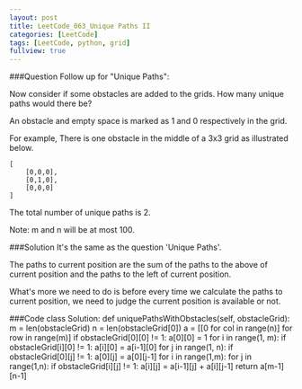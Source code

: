 ```yaml
---
layout: post
title: LeetCode_063_Unique Paths II
categories: [LeetCode]
tags: [LeetCode, python, grid]
fullview: true
---
```

###Question
Follow up for "Unique Paths":

Now consider if some obstacles are added to the grids. How many unique paths would there be?

An obstacle and empty space is marked as 1 and 0 respectively in the grid.

For example,
There is one obstacle in the middle of a 3x3 grid as illustrated below.

	[
		[0,0,0],
		[0,1,0],
		[0,0,0]
	]
	
The total number of unique paths is 2.

Note: m and n will be at most 100.

###Solution
It's the same as the question 'Unique Paths'.

The paths to current position are the sum of the paths to the above of current position and the paths to the left of current position.

What's more we need to do is before every time we calculate the paths to current position, we need to judge the current position is available or not.

###Code
	class Solution:
		def uniquePathsWithObstacles(self, obstacleGrid):
		   	m = len(obstacleGrid)
			n = len(obstacleGrid[0])
			a = [[0 for col in range(n)] for row in range(m)]
			if obstacleGrid[0][0] != 1:
				a[0][0] = 1
			for i in range(1, m):
				if obstacleGrid[i][0] != 1:
					a[i][0] = a[i-1][0]
			for j in range(1, n):
				if obstacleGrid[0][j] != 1:
					a[0][j] = a[0][j-1]
			for i in range(1,m):
				for j in range(1,n):
					if obstacleGrid[i][j] != 1:
						a[i][j] = a[i-1][j] + a[i][j-1]
			return a[m-1][n-1]